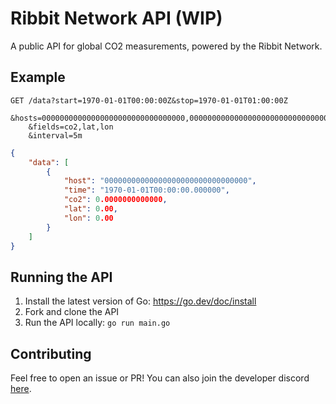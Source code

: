 # Ribbit Network API (WIP)

A public API for global CO2 measurements, powered by the Ribbit Network.

## Example

```
GET /data?start=1970-01-01T00:00:00Z&stop=1970-01-01T01:00:00Z
    &hosts=00000000000000000000000000000000,00000000000000000000000000000001
    &fields=co2,lat,lon
    &interval=5m
```

```json
{
    "data": [
        {
            "host": "00000000000000000000000000000000",
            "time": "1970-01-01T00:00:00.000000",
            "co2": 0.0000000000000,
            "lat": 0.00,
            "lon": 0.00
        }
    ]
}
```

## Running the API

1. Install the latest version of Go: https://go.dev/doc/install
2. Fork and clone the API
3. Run the API locally: `go run main.go`

## Contributing

Feel free to open an issue or PR!
You can also join the developer discord [here](https://discord.com/invite/vq8PkDb2TC).
